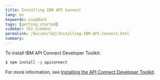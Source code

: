```yaml
---
title: Installing IBM API Connect
lang: en
keywords: LoopBack
tags: [getting_started]
sidebar: lb2_sidebar
permalink: /doc/en/lb2/Installing-IBM-API-Connect.html
summary:
---
```


To install IBM API Connect Developer Toolkit:

```sh
$ npm install -g apiconnect
```

For more information, see [Installing the API Connect Developer Toolkit](http://www.ibm.com/support/knowledgecenter/SSFS6T/com.ibm.apic.toolkit.doc/tapim_cli_install.html).
